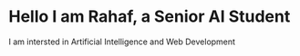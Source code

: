 # Hello I am Rahaf, a Senior AI Student
I am intersted in Artificial Intelligence and Web Development
<br>

